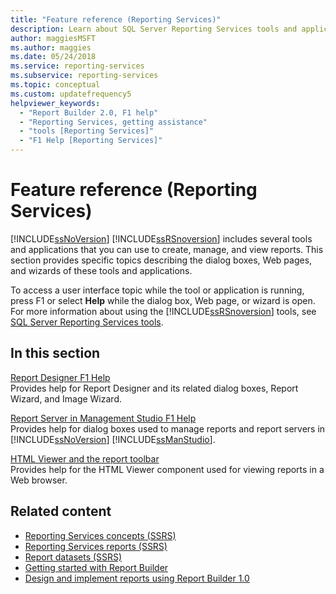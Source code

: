 ```yaml
---
title: "Feature reference (Reporting Services)"
description: Learn about SQL Server Reporting Services tools and applications that you can use to create, manage, and view reports.
author: maggiesMSFT
ms.author: maggies
ms.date: 05/24/2018
ms.service: reporting-services
ms.subservice: reporting-services
ms.topic: conceptual
ms.custom: updatefrequency5
helpviewer_keywords:
  - "Report Builder 2.0, F1 help"
  - "Reporting Services, getting assistance"
  - "tools [Reporting Services]"
  - "F1 Help [Reporting Services]"
---
```

# Feature reference (Reporting Services)
  [!INCLUDE[ssNoVersion](../includes/ssnoversion-md.md)] [!INCLUDE[ssRSnoversion](../includes/ssrsnoversion-md.md)] includes several tools and applications that you can use to create, manage, and view reports. This section provides specific topics describing the dialog boxes, Web pages, and wizards of these tools and applications.  
  
 To access a user interface topic while the tool or application is running, press F1 or select **Help** while the dialog box, Web page, or wizard is open. For more information about using the [!INCLUDE[ssRSnoversion](../includes/ssrsnoversion-md.md)] tools, see [SQL Server Reporting Services tools](../reporting-services/tools/reporting-services-tools.md).  
  
## In this section  
 [Report Designer F1 Help](../reporting-services/tools/report-designer-f1-help.md)  
 Provides help for Report Designer and its related dialog boxes, Report Wizard, and Image Wizard.  
  
 [Report Server in Management Studio F1 Help](../reporting-services/tools/report-server-in-management-studio-f1-help.md)  
 Provides help for dialog boxes used to manage reports and report servers in [!INCLUDE[ssNoVersion](../includes/ssnoversion-md.md)] [!INCLUDE[ssManStudio](../includes/ssmanstudio-md.md)].  
  
 [HTML Viewer and the report toolbar](../reporting-services/html-viewer-and-the-report-toolbar.md)  
 Provides help for the HTML Viewer component used for viewing reports in a Web browser.  
  
## Related content

- [Reporting Services concepts &#40;SSRS&#41;](../reporting-services/reporting-services-concepts-ssrs.md)   
- [Reporting Services reports &#40;SSRS&#41;](../reporting-services/reports/reporting-services-reports-ssrs.md)   
- [Report datasets &#40;SSRS&#41;](../reporting-services/report-data/report-datasets-ssrs.md)   
- [Getting started with Report Builder](https://www.databasejournal.com/features/mssql/sql-server-report-builder-3.0.html)   
- [Design and implement reports using Report Builder 1.0](/previous-versions/sql/sql-server-2008/ms159750(v=sql.100))  
  
